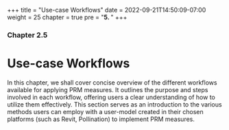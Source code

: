 +++
title = "Use-case Workflows"
date = 2022-09-21T14:50:09-07:00
weight = 25
chapter = true
pre = "<b>5. </b>"
+++

### Chapter 2.5

# Use-case Workflows

In this chapter, we shall cover concise overview of the different workflows available for applying PRM measures. It outlines the purpose and steps involved in each workflow, offering users a clear understanding of how to utilize them effectively. This section serves as an introduction to the various methods users can employ with a user-model created in their chosen platforms (such as Revit, Pollination) to implement PRM measures.

